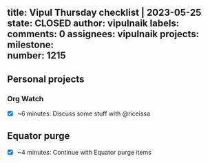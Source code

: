 title:	Vipul Thursday checklist | 2023-05-25
state:	CLOSED
author:	vipulnaik
labels:	
comments:	0
assignees:	vipulnaik
projects:	
milestone:	
number:	1215
--
## Personal projects

### Org Watch

- [x] ~6 minutes: Discuss some stuff with @riceissa

## Equator purge

- [x] ~4 minutes: Continue with Equator purge items

